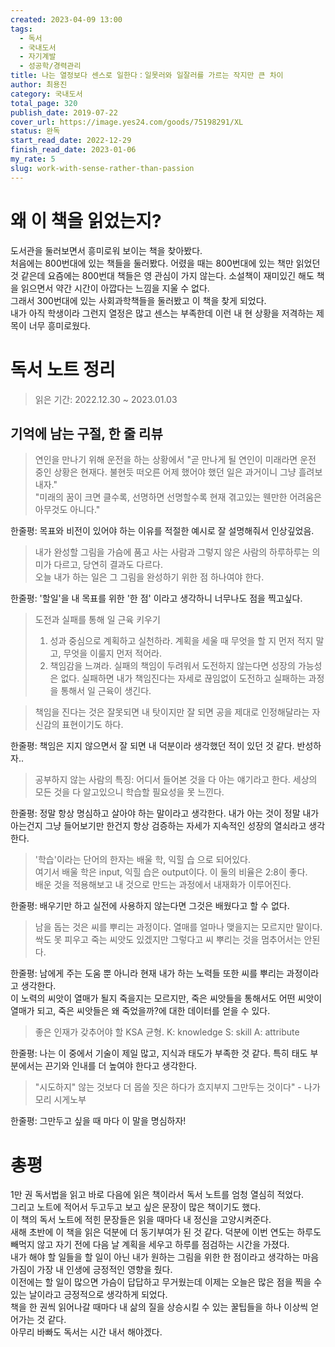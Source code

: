 ```yaml
---
created: 2023-04-09 13:00
tags:
  - 독서
  - 국내도서
  - 자기계발
  - 성공학/경력관리
title: 나는 열정보다 센스로 일한다：일못러와 일잘러를 가르는 작지만 큰 차이
author: 최용진
category: 국내도서
total_page: 320
publish_date: 2019-07-22
cover_url: https://image.yes24.com/goods/75198291/XL
status: 완독
start_read_date: 2022-12-29
finish_read_date: 2023-01-06
my_rate: 5
slug: work-with-sense-rather-than-passion
---
```


# 왜 이 책을 읽었는지?

도서관을 둘러보면서 흥미로워 보이는 책을 찾아봤다.  
처음에는 800번대에 있는 책들을 둘러봤다. 어렸을 때는 800번대에 있는 책만 읽었던 것 같은데
요즘에는 800번대 책들은 영 관심이 가지 않는다. 소설책이 재미있긴 해도 책을 읽으면서 약간 시간이 아깝다는 느낌을 지울 수 없다.  
그래서 300번대에 있는 사회과학책들을 둘러봤고 이 책을 찾게 되었다.  
내가 아직 학생이라 그런지 열정은 많고 센스는 부족한데 이런 내 현 상황을 저격하는 제목이 너무 흥미로웠다.

# 독서 노트 정리

> 읽은 기간: 2022.12.30 ~ 2023.01.03

## 기억에 남는 구절, 한 줄 리뷰

> 연인을 만나기 위해 운전을 하는 상황에서 "곧 만나게 될 연인이 미래라면 운전 중인
> 상황은 현재다. 불현듯 떠오른 어제 했어야 했던 일은 과거이니 그냥 흘려보내자."  
> "미래의 꿈이 크면 클수록, 선명하면 선명할수록 현재 겪고있는 웬만한 어려움은 아무것도 아니다."

한줄평: 목표와 비전이 있어야 하는 이유를 적절한 예시로 잘 설명해줘서 인상깊었음.

> 내가 완성할 그림을 가슴에 품고 사는 사람과 그렇지 않은 사람의 하루하루는 의미가 다르고, 당연히 결과도 다르다.  
> 오늘 내가 하는 일은 그 그림을 완성하기 위한 점 하나여야 한다.

한줄평: '할일'을 내 목표를 위한 '한 점' 이라고 생각하니 너무나도 점을 찍고싶다.

> 도전과 실패를 통해 일 근육 키우기
> 1. 성과 중심으로 계획하고 실천하라. 계획을 세울 때 무엇을 할 지 먼저 적지 말고, 무엇을 이룰지 먼저 적어라.
> 2. 책임감을 느껴라. 실패의 책임이 두려워서 도전하지 않는다면 성장의 가능성은 없다. 실패하면 내가 책임진다는 자세로 끊임없이 도전하고 실패하는 과정을 통해서 일 근육이 생긴다.

> 책임을 진다는 것은 잘못되면 내 탓이지만 잘 되면 공을 제대로 인정해달라는 자신감의 표현이기도 하다.

한줄평: 책임은 지지 않으면서 잘 되면 내 덕분이라 생각했던 적이 있던 것 같다. 반성하자..

> 공부하지 않는 사람의 특징: 어디서 들어본 것을 다 아는 얘기라고 한다. 세상의 모든 것을 다
> 알고있으니 학습할 필요성을 못 느낀다.

한줄평: 정말 항상 명심하고 살아야 하는 말이라고 생각한다. 내가 아는 것이 정말 내가 아는건지 그냥 들어보기만 한건지
항상 검증하는 자세가 지속적인 성장의 열쇠라고 생각한다.

> '학습'이라는 단어의 한자는 배울 학, 익힐 습 으로 되어있다.  
> 여기서 배울 학은 input, 익힐 습은 output이다. 이 둘의 비율은 2:8이 좋다.  
> 배운 것을 적용해보고 내 것으로 만드는 과정에서 내재화가 이루어진다.

한줄평: 배우기만 하고 실전에 사용하지 않는다면 그것은 배웠다고 할 수 없다.

> 남을 돕는 것은 씨를 뿌리는 과정이다. 열매를 얼마나 맺을지는 모르지만 말이다.
> 싹도 못 피우고 죽는 씨앗도 있겠지만 그렇다고 씨 뿌리는 것을 멈추어서는 안된다.

한줄평: 남에게 주는 도움 뿐 아니라 현재 내가 하는 노력들 또한 씨를 뿌리는 과정이라고 생각한다.  
이 노력의 씨앗이 열매가 될지 죽을지는 모르지만, 죽은 씨앗들을 통해서도 어떤 씨앗이 열매가 되고, 죽은 씨앗들은 왜 죽었을까?에 대한
데이터를 얻을 수 있다.

> 좋은 인재가 갖추어야 할 KSA 균형.
> K: knowledge
> S: skill
> A: attribute

한줄평: 나는 이 중에서 기술이 제일 많고, 지식과 태도가 부족한 것 같다. 특히 태도 부분에서는 끈기와 인내를 더 높여야 한다고 생각한다.

> "시도하지" 않는 것보다 더 몹쓸 짓은 하다가 흐지부지 그만두는 것이다" - 나가모리 시게노부

한줄평: 그만두고 싶을 때 마다 이 말을 명심하자!

# 총평

1만 권 독서법을 읽고 바로 다음에 읽은 책이라서 독서 노트를 엄청 열심히 적었다.  
그리고 노트에 적어서 두고두고 보고 싶은 문장이 많은 책이기도 했다.  
이 책의 독서 노트에 적힌 문장들은 읽을 때마다 내 정신을 고양시켜준다.  
새해 초반에 이 책을 읽은 덕분에 더 동기부여가 된 것 같다. 덕분에 이번 연도는 하루도 빼먹지 않고 자기 전에 다음 날 계획을 세우고 하루를 점검하는 시간을 가졌다.  
내가 해야 할 일들을 할 일이 아닌 내가 원하는 그림을 위한 한 점이라고 생각하는 마음가짐이 가장 내 인생에 긍정적인 영향을 줬다.  
이전에는 할 일이 많으면 가슴이 답답하고 무거웠는데 이제는 오늘은 많은 점을 찍을 수 있는 날이라고 긍정적으로 생각하게 되었다.  
책을 한 권씩 읽어나갈 때마다 내 삶의 질을 상승시킬 수 있는 꿀팁들을 하나 이상씩 얻어가는 것 같다.  
아무리 바빠도 독서는 시간 내서 해야겠다.  


